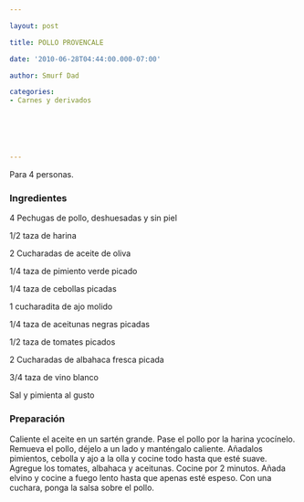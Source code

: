 ```yaml
---

layout: post

title: POLLO PROVENCALE

date: '2010-06-28T04:44:00.000-07:00'

author: Smurf Dad

categories:
- Carnes y derivados






---
```


Para 4 personas.

<h3>Ingredientes</h3>

4 Pechugas de pollo, deshuesadas y sin piel

1/2 taza de harina

2 Cucharadas de aceite de oliva

1/4 taza de pimiento verde picado

1/4 taza de cebollas picadas

1 cucharadita de ajo molido

1/4 taza de aceitunas negras picadas

1/2 taza de tomates picados

2 Cucharadas de albahaca fresca picada

3/4 taza de vino blanco

Sal y pimienta al gusto

<h3>Preparación</h3>

Caliente el aceite en un sartén grande. Pase el pollo por la harina ycocínelo. Remueva el pollo, déjelo a un lado y manténgalo caliente. Añadalos pimientos, cebolla y ajo a la olla y cocine todo hasta que esté suave. Agregue los tomates, albahaca y aceitunas. Cocine por 2 minutos. Añada elvino y cocine a fuego lento hasta que apenas esté espeso. Con una cuchara, ponga la salsa sobre el pollo.